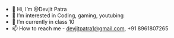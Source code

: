 - 👋 Hi, I’m @Devjit Patra
- 👀 I’m interested in Coding, gaming, youtubing
- 🌱 I’m currently in class 10
- 📫 How to reach me - devjitpatra1@gmail.com, +91 8961807265

<!---
Creator-Hub-Official/Creator-Hub-Official is a ✨ special ✨ repository because its `README.md` (this file) appears on your GitHub profile.
You can click the Preview link to take a look at your changes.
--->
